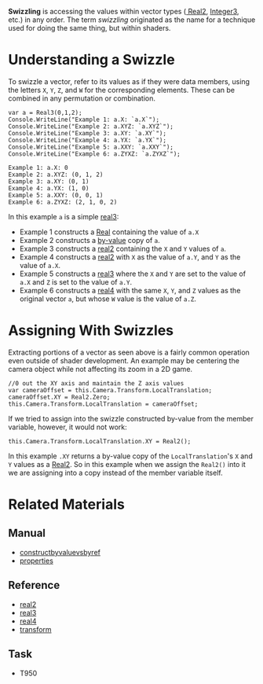 **Swizzling** is accessing the values within vector types ([ Real2](https://github.com/ZilchEngine/ZilchDocs/blob/master/code_reference/nada_base_types/real2.markdown), [ Integer3](https://github.com/ZilchEngine/ZilchDocs/blob/master/code_reference/nada_base_types/integer3.markdown), etc.) in any order. The term *swizzling* originated as the name for a technique used for doing the same thing, but within shaders.

 # Understanding a Swizzle
To swizzle a vector, refer to its values as if they were data members, using the letters `X`, `Y`, `Z`, and `W` for the corresponding elements. These can be combined in any permutation or combination.

```name=Simple Swizzle, lang=csharp
var a = Real3(0,1,2);
Console.WriteLine("Example 1: a.X: `a.X`");
Console.WriteLine("Example 2: a.XYZ: `a.XYZ`");
Console.WriteLine("Example 3: a.XY: `a.XY`");
Console.WriteLine("Example 4: a.YX: `a.YX`");
Console.WriteLine("Example 5: a.XXY: `a.XXY`");
Console.WriteLine("Example 6: a.ZYXZ: `a.ZYXZ`");
```
```name=Console Output
Example 1: a.X: 0
Example 2: a.XYZ: (0, 1, 2)
Example 3: a.XY: (0, 1)
Example 4: a.YX: (1, 0)
Example 5: a.XXY: (0, 0, 1)
Example 6: a.ZYXZ: (2, 1, 0, 2)
```

In this example `a` is a simple [real3](https://github.com/ZilchEngine/ZilchDocs/blob/master/code_reference/nada_base_types/real3.markdown):

- Example 1 constructs a [Real](https://github.com/ZilchEngine/ZilchDocs/blob/master/code_reference/nada_base_types/real.markdown) containing the value of `a.X`
- Example 2 constructs a [by-value](https://github.com/ZilchEngine/ZilchDocs/blob/master/zilch_editor_documentation/zilchmanual/nada_in_zero/constructbyvaluevsbyref.markdown) copy of `a`.
- Example 3 constructs a [real2](https://github.com/ZilchEngine/ZilchDocs/blob/master/code_reference/nada_base_types/real2.markdown) containing the `X` and `Y` values of `a`. 
- Example 4 constructs a [real2](https://github.com/ZilchEngine/ZilchDocs/blob/master/code_reference/nada_base_types/real2.markdown) with `X` as the value of `a.Y`, and `Y` as the value of `a.X`.
- Example 5 constructs a [real3](https://github.com/ZilchEngine/ZilchDocs/blob/master/code_reference/nada_base_types/real3.markdown) where the `X` and `Y` are set to the value of `a.X` and `Z` is set to the value of `a.Y`.
- Example 6 constructs a [real4](https://github.com/ZilchEngine/ZilchDocs/blob/master/code_reference/nada_base_types/real4.markdown) with the same `X`, `Y`, and `Z` values as the original vector `a`, but whose `W` value is the value of `a.Z`.

 # Assigning With Swizzles
Extracting portions of a vector as seen above is a fairly common operation even outside of shader development. An example may be centering the camera object while not affecting its zoom in a 2D game.

```name=XY Assignment Without Swizzle, lang=csharp
//0 out the XY axis and maintain the Z axis values
var cameraOffset = this.Camera.Transform.LocalTranslation;
cameraOffset.XY = Real2.Zero;
this.Camera.Transform.LocalTranslation = cameraOffset;
```
If we tried to assign into the swizzle constructed by-value from the member variable, however, it would not work:

```name=Direct Assignment Into Member Swizzle, lang=csharp, counterexample
this.Camera.Transform.LocalTranslation.XY = Real2();
```

In this example `.XY` returns a by-value copy of the `LocalTranslation`'s `X` and `Y` values as a [Real2](https://github.com/ZilchEngine/ZilchDocs/blob/master/code_reference/nada_base_types/real2.markdown). So in this example when we assign the `Real2()` into it we are assigning into a copy instead of the member variable itself.

 # Related Materials
 ## Manual
- [constructbyvaluevsbyref](https://github.com/ZilchEngine/ZilchDocs/blob/master/zilch_editor_documentation/zilchmanual/nada_in_zero/constructbyvaluevsbyref.markdown)
- [properties](https://github.com/ZilchEngine/ZilchDocs/blob/master/zilch_editor_documentation/zilchmanual/nada_in_zero/properties.markdown)

 ## Reference
- [real2](https://github.com/ZilchEngine/ZilchDocs/blob/master/code_reference/nada_base_types/real2.markdown)
- [real3](https://github.com/ZilchEngine/ZilchDocs/blob/master/code_reference/nada_base_types/real3.markdown)
- [real4](https://github.com/ZilchEngine/ZilchDocs/blob/master/code_reference/nada_base_types/real4.markdown)
- [transform](https://github.com/ZilchEngine/ZilchDocs/blob/master/code_reference/class_reference/transform.markdown)

 ## Task
- T950 

 